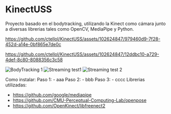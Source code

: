 # KinectUSS
Proyecto basado en el bodytracking, utilizando la Kinect como cámara junto a diversas librerias tales como OpenCV, MediaPipe y Python.

https://github.com/ctellol/KinectUSS/assets/102624847/979460d9-7f28-452d-a14e-0bf865e7de0c

https://github.com/ctellol/KinectUSS/assets/102624847/12ddbc10-a729-4def-8c80-8088356c3c58

![BodyTracking 1](https://github.com/ctellol/KinectUSS/assets/102624847/56c49979-c6c3-4082-bf60-5368d564162f)
![Streaming test1](https://github.com/ctellol/KinectUSS/assets/102624847/6f5eb25e-3ece-4048-81cd-e88291db8ca3)
![Streaming test 2](https://github.com/ctellol/KinectUSS/assets/102624847/f193925a-3bed-455d-a1b7-77558fa4f862)

Como instalar:
  Paso 1:
    - aaa
  Paso 2:
    - bbb
  Paso 3:
    - cccc
Librerias utilizadas:
  - https://github.com/google/mediapipe
  - https://github.com/CMU-Perceptual-Computing-Lab/openpose
  - https://github.com/OpenKinect/libfreenect2
